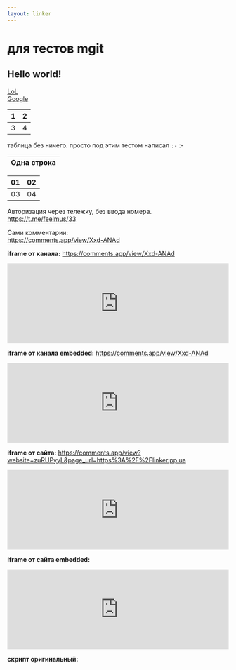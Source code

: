```yaml
---
layout: linker
---
```


# для тестов mgit
## Hello world!
[LoL](/)  
[Google](http://google.com)

1 | 2
:-|-:
3 | 4

таблица без ничего. просто под этим тестом написал `:-`
:-


|Одна строка|
|:-:|

|01|02|
|:-|-:|
|03|04|

Авторизация через тележку, без ввода номера.  
<https://t.me/feelmus/33>  

Сами комментарии:  
<https://comments.app/view/Xxd-ANAd>  


**iframe от канала:** <https://comments.app/view/Xxd-ANAd>   
<iframe src="https://comments.app/view/Xxd-ANAd" width="100%" height="0" frameborder="0" scrolling="no" style="overflow: hidden; border: none; height: 182px;"></iframe>  


**iframe от канала embedded:** <https://comments.app/view/Xxd-ANAd>   
<iframe src="https://comments.app/view/Xxd-ANAd" width="100%" height="0" frameborder="0" scrolling="no" style="overflow: hidden; border: none; height: 182px;"></iframe>  


**iframe от сайта:** <https://comments.app/view?website=zuRUPyyL&page_url=https%3A%2F%2Flinker.pp.ua>  
<iframe src="https://comments.app/view?website=zuRUPyyL&page_url=https%3A%2F%2Flinker.pp.ua" width="100%" height="0" frameborder="0" scrolling="no" style="overflow: hidden; border: none; height: 182px;"></iframe>  


**iframe от сайта embedded:**  
<iframe id="comments-app-zuRUPyyL-12222" src="https://comments.app/embed/view?website=zuRUPyyL&amp;page_url=https%3A%2F%2Flinker.pp.ua%2Fbeta%2F&amp;origin=https%3A%2F%2Flinker.pp.ua&amp;page_title=mgit&amp;limit=5" width="100%" height="0" frameborder="0" scrolling="no" style="overflow: hidden; border: none; height: 182px;"></iframe>  


**скрипт оригинальный:**  
<script async src="https://comments.app/js/widget.js?2" data-comments-app-website="zuRUPyyL" data-limit="5"></script>  
